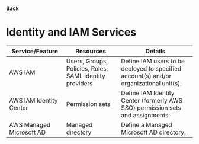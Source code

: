 #### [Back](./README.md)

# Identity and IAM Services

| Service/Feature           | Resources | Details | 
| ---------------           | --------- | ------- |
| AWS IAM                   | Users, Groups, Policies, Roles, SAML identity providers   | Define IAM users to be deployed to specified account(s) and/or organizational unit(s).
| AWS IAM Identity Center   | Permission sets                                           | Define IAM Identity Center (formerly AWS SSO) permission sets and assignments.
| AWS Managed Microsoft AD  | Managed directory                                         | Define a Managed Microsoft AD directory.
